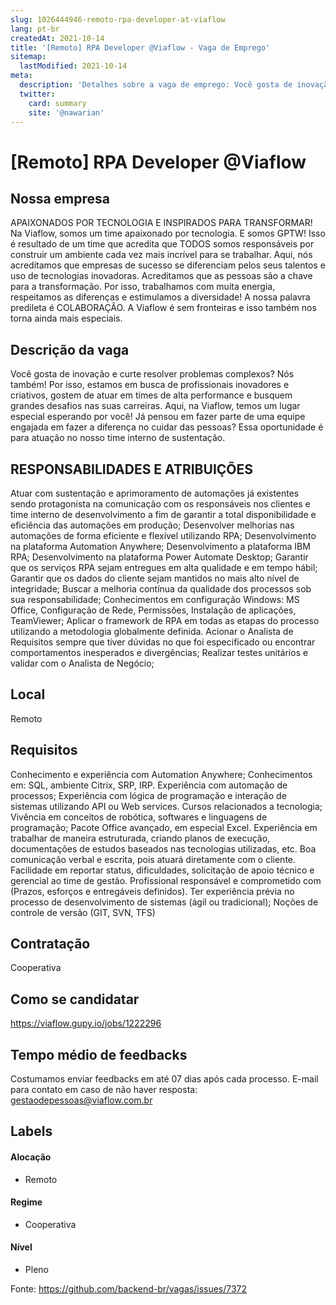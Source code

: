 ```yaml
---
slug: 1026444946-remoto-rpa-developer-at-viaflow
lang: pt-br
createdAt: 2021-10-14
title: '[Remoto] RPA Developer @Viaflow - Vaga de Emprego'
sitemap:
  lastModified: 2021-10-14
meta:
  description: 'Detalhes sobre a vaga de emprego: Você gosta de inovação e curte resolver problemas complexos? Nós também! Por isso, estamos em busca de profissionais inovadores e criativos, gostem de atuar em times de alta performance e busquem grandes desafios nas suas carreiras. Aqui, na Viaflow, temos um lugar especial esperando por você! Já pensou em fazer parte de uma equipe engajada em fazer a diferença no cuidar das pessoas? Essa oportunidade é para atuação no nosso time interno de sustentação.'
  twitter:
    card: summary
    site: '@nawarian'
---
```


# [Remoto] RPA Developer @Viaflow

## Nossa empresa

APAIXONADOS POR TECNOLOGIA E INSPIRADOS PARA TRANSFORMAR!
Na Viaflow, somos um time apaixonado por tecnologia. E somos GPTW!
Isso é resultado de um time que acredita que TODOS somos responsáveis por construir um ambiente cada vez mais incrível para se trabalhar.
Aqui, nós acreditamos que empresas de sucesso se diferenciam pelos seus talentos e uso de tecnologias inovadoras. Acreditamos que as pessoas são a chave para a transformação.
Por isso, trabalhamos com muita energia, respeitamos as diferenças e estimulamos a diversidade! A nossa palavra predileta é COLABORAÇÃO.
 A Viaflow é sem fronteiras e isso também nos torna ainda mais especiais.

## Descrição da vaga

Você gosta de inovação e curte resolver problemas complexos? Nós também! Por isso, estamos em busca de profissionais inovadores e criativos, gostem de atuar em times de alta performance e busquem grandes desafios nas suas carreiras. Aqui, na Viaflow, temos um lugar especial esperando por você!
Já pensou em fazer parte de uma equipe engajada em fazer a diferença no cuidar das pessoas? Essa oportunidade é para atuação no nosso time interno de sustentação.

## RESPONSABILIDADES E ATRIBUIÇÕES
Atuar com sustentação e aprimoramento de automações já existentes sendo protagonista na comunicação com os responsáveis nos clientes e time interno de desenvolvimento a fim de garantir a total disponibilidade e eficiência das automações em produção;
Desenvolver melhorias nas automações de forma eficiente e flexível utilizando RPA;
Desenvolvimento na plataforma Automation Anywhere;
Desenvolvimento a plataforma IBM RPA;
Desenvolvimento na plataforma Power Automate Desktop;
Garantir que os serviços RPA sejam entregues em alta qualidade e em tempo hábil;
Garantir que os dados do cliente sejam mantidos no mais alto nível de integridade;
Buscar a melhoria contínua da qualidade dos processos sob sua responsabilidade;
Conhecimentos em configuração Windows: MS Office, Configuração de Rede, Permissões, Instalação de aplicações, TeamViewer;
Aplicar o framework de RPA em todas as etapas do processo utilizando a metodologia globalmente definida.
Acionar o Analista de Requisitos sempre que tiver dúvidas no que foi especificado ou encontrar comportamentos inesperados e divergências;
Realizar testes unitários e validar com o Analista de Negócio;

## Local

 Remoto

## Requisitos

Conhecimento e experiência com Automation Anywhere;
Conhecimentos em: SQL, ambiente Citrix, SRP, IRP.
Experiência com automação de processos;
Experiência com lógica de programação e interação de sistemas utilizando API ou Web services.
Cursos relacionados a tecnologia;
Vivência em conceitos de robótica, softwares e linguagens de programação;
Pacote Office avançado, em especial Excel.
Experiência em trabalhar de maneira estruturada, criando planos de execução, documentações de estudos baseados nas tecnologias utilizadas, etc.
Boa comunicação verbal e escrita, pois atuará diretamente com o cliente.
Facilidade em reportar status, dificuldades, solicitação de apoio técnico e gerencial ao time de gestão.
Profissional responsável e comprometido com (Prazos, esforços e entregáveis definidos).
﻿Ter experiência prévia no processo de desenvolvimento de sistemas (ágil ou tradicional);
Noções de controle de versão (GIT, SVN, TFS)


## Contratação

Cooperativa

## Como se candidatar

https://viaflow.gupy.io/jobs/1222296

## Tempo médio de feedbacks

Costumamos enviar feedbacks em até 07 dias após cada processo.
E-mail para contato em caso de não haver resposta: gestaodepessoas@viaflow.com.br

## Labels

#### Alocação
- Remoto

#### Regime
- Cooperativa

#### Nível
- Pleno


Fonte: https://github.com/backend-br/vagas/issues/7372